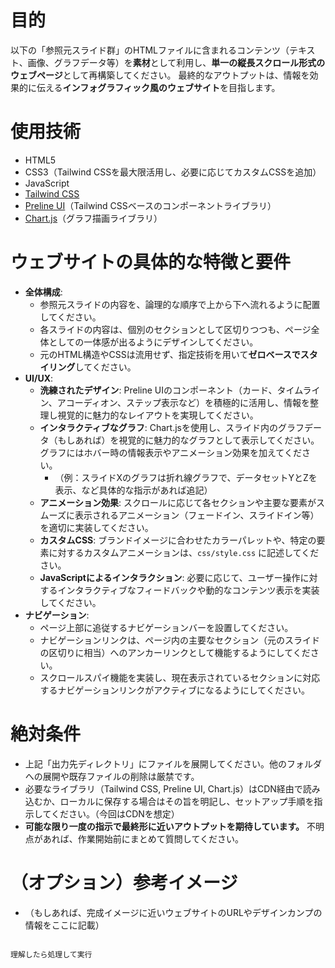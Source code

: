 # 目的
以下の「参照元スライド群」のHTMLファイルに含まれるコンテンツ（テキスト、画像、グラフデータ等）を**素材**として利用し、**単一の縦長スクロール形式のウェブページ**として再構築してください。
最終的なアウトプットは、情報を効果的に伝える**インフォグラフィック風のウェブサイト**を目指します。

# 使用技術
-   HTML5
-   CSS3（Tailwind CSSを最大限活用し、必要に応じてカスタムCSSを追加）
-   JavaScript
-   [Tailwind CSS](https://tailwindcss.com/)
-   [Preline UI](https://preline.co/)（Tailwind CSSベースのコンポーネントライブラリ）
-   [Chart.js](https://www.chartjs.org/)（グラフ描画ライブラリ）

# ウェブサイトの具体的な特徴と要件
-   **全体構成**:
    -   参照元スライドの内容を、論理的な順序で上から下へ流れるように配置してください。
    -   各スライドの内容は、個別のセクションとして区切りつつも、ページ全体としての一体感が出るようにデザインしてください。
    -   元のHTML構造やCSSは流用せず、指定技術を用いて**ゼロベースでスタイリング**してください。
-   **UI/UX**:
    -   **洗練されたデザイン**: Preline UIのコンポーネント（カード、タイムライン、アコーディオン、ステップ表示など）を積極的に活用し、情報を整理し視覚的に魅力的なレイアウトを実現してください。
    -   **インタラクティブなグラフ**: Chart.jsを使用し、スライド内のグラフデータ（もしあれば）を視覚的に魅力的なグラフとして表示してください。グラフにはホバー時の情報表示やアニメーション効果を加えてください。
        -   （例：スライドXのグラフは折れ線グラフで、データセットYとZを表示、など具体的な指示があれば追記）
    -   **アニメーション効果**: スクロールに応じて各セクションや主要な要素がスムーズに表示されるアニメーション（フェードイン、スライドイン等）を適切に実装してください。
    -   **カスタムCSS**: ブランドイメージに合わせたカラーパレットや、特定の要素に対するカスタムアニメーションは、`css/style.css` に記述してください。
    -   **JavaScriptによるインタラクション**: 必要に応じて、ユーザー操作に対するインタラクティブなフィードバックや動的なコンテンツ表示を実装してください。
-   **ナビゲーション**:
    -   ページ上部に追従するナビゲーションバーを設置してください。
    -   ナビゲーションリンクは、ページ内の主要なセクション（元のスライドの区切りに相当）へのアンカーリンクとして機能するようにしてください。
    -   スクロールスパイ機能を実装し、現在表示されているセクションに対応するナビゲーションリンクがアクティブになるようにしてください。

# 絶対条件
-   上記「出力先ディレクトリ」にファイルを展開してください。他のフォルダへの展開や既存ファイルの削除は厳禁です。
-   必要なライブラリ（Tailwind CSS, Preline UI, Chart.js）はCDN経由で読み込むか、ローカルに保存する場合はその旨を明記し、セットアップ手順を指示してください。（今回はCDNを想定）
-   **可能な限り一度の指示で最終形に近いアウトプットを期待しています。** 不明点があれば、作業開始前にまとめて質問してください。

# （オプション）参考イメージ
-   （もしあれば、完成イメージに近いウェブサイトのURLやデザインカンプの情報をここに記載）

```

理解したら処理して実行